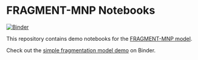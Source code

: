 # FRAGMENT-MNP Notebooks

[![Binder](https://mybinder.org/badge_logo.svg)](https://mybinder.org/v2/gh/NERC-CEH/fmnp-notebooks/HEAD)

This repository contains demo notebooks for the [FRAGMENT-MNP model](https://github.com/nerc-ceh/fragment-mnp/).

Check out the [simple fragmentation model demo](https://mybinder.org/v2/gh/NERC-CEH/fmnp-notebooks/HEAD?urlpath=voila%2Frender%2Fsimple-fragmentation-model-demo.ipynb) on Binder.
